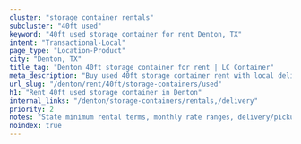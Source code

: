```yaml
---
cluster: "storage container rentals"
subcluster: "40ft used"
keyword: "40ft used storage container for rent Denton, TX"
intent: "Transactional-Local"
page_type: "Location-Product"
city: "Denton, TX"
title_tag: "Denton 40ft storage container for rent | LC Container"
meta_description: "Buy used 40ft storage container rent with local delivery in Denton, TX. LC Container — local Since 2003. Request a fast quote today."
url_slug: "/denton/rent/40ft/storage-containers/used"
h1: "Rent 40ft used storage container in Denton"
internal_links: "/denton/storage-containers/rentals,/delivery"
priority: 2
notes: "State minimum rental terms, monthly rate ranges, delivery/pickup fees, service area."
noindex: true
---
```


<!-- TODO: Add unique city/inventory copy, images, and internal links here. -->
